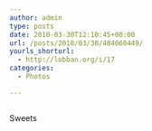 ```yaml
---
author: admin
type: posts
date: 2010-03-30T12:10:45+00:00
url: /posts/2010/03/30/484060449/
yourls_shorturl:
  - http://lobban.org/i/17
categories:
  - Photos

---
```

<div class="figure">
  <img src="https://andy.lobban.org/photo/1280/484060449/1/tumblr_l03ghx1cVs1qzrl7b" alt="" />
</div>

Sweets